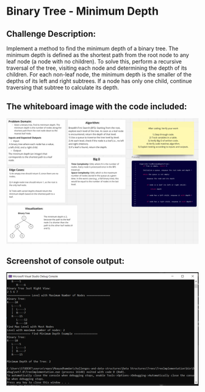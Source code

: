 # Binary Tree - Minimum Depth

## Challenge Description:
Implement a method to find the minimum depth of a binary tree. The minimum depth is defined as the shortest path from the root node to any leaf node (a node with no children). To solve this, perform a recursive traversal of the tree, visiting each node and determining the depth of its children. For each non-leaf node, the minimum depth is the smaller of the depths of its left and right subtrees. If a node has only one child, continue traversing that subtree to calculate its depth.

## The whiteboard image with the code included:
![Whiteboard Image](Assets/Binary%20Tree%20-%20Minimum%20Depth.png)

## Screenshot of console output:
![Console Output](Assets/screenshot%20of%20console%20output.PNG)